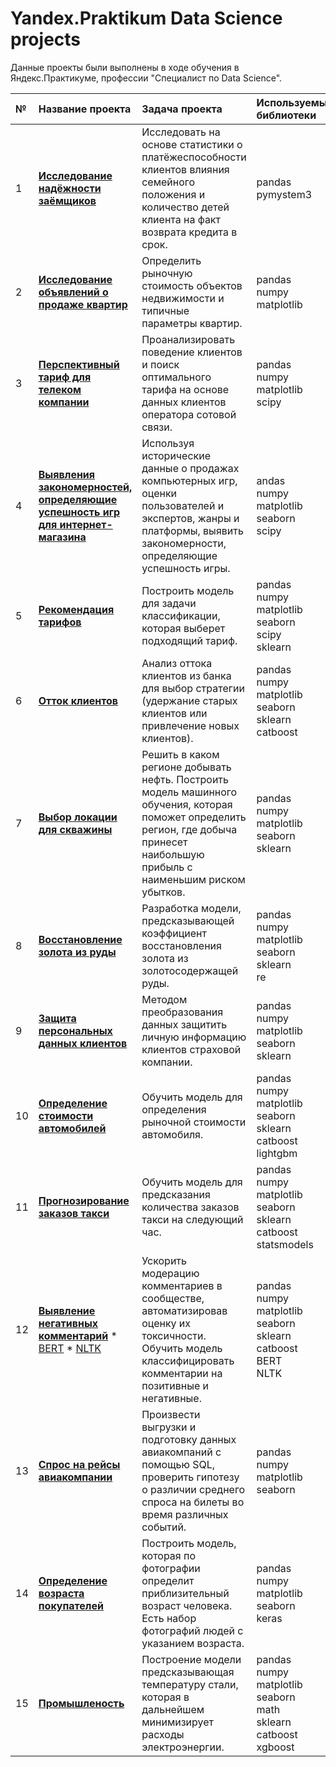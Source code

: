 # Yandex.Praktikum Data Science projects

Данные проекты были выполнены в ходе обучения в Яндекс.Практикуме, профессии "Специалист по Data Science".

| № | **Название проекта** | **Задача проекта** | **Используемые библиотеки** |
|:--|:---------------------|:-------------|:----------------------------|
| 1 | [**Исследование надёжности заёмщиков**](https://github.com/AlRovshan/Yandex.Praktikum_DS_projects/tree/main/01.%20Reliability%20of%20debter) | Исследовать на основе статистики о платёжеспособности клиентов влияния семейного положения и количество детей клиента на факт возврата кредита в срок. | pandas<br> pymystem3 |
| 2 | [**Исследование объявлений о продаже квартир**](https://github.com/AlRovshan/Yandex.Praktikum_DS_projects/tree/main/02.%20Apartments%20for%20sale) | Определить рыночную стоимость объектов недвижимости и типичные параметры квартир. | pandas<br> numpy<br> matplotlib |
| 3 | [**Перспективный тариф для телеком компании**](https://github.com/AlRovshan/Yandex.Praktikum_DS_projects/tree/main/03.%20Telecommunication%20tariffs) | Проанализировать поведение клиентов и поиск оптимального тарифа на основе данных клиентов оператора сотовой связи. | pandas<br> numpy<br> matplotlib<br> scipy |
| 4 | [**Выявления закономерностей, определяющие успешность игр для интернет-магазина**](https://github.com/AlRovshan/Yandex.Praktikum_DS_projects/tree/main/04.%20Game%20success) | Используя исторические данные о продажах компьютерных игр, оценки пользователей и экспертов, жанры и платформы, выявить закономерности, определяющие успешность игры. | andas<br> numpy<br> matplotlib<br> seaborn<br> scipy |
| 5 | [**Рекомендация тарифов**](https://github.com/AlRovshan/Yandex.Praktikum_DS_projects/tree/main/05.%20Tariff%20recommendation) | Построить модель для задачи классификации, которая выберет подходящий тариф. | pandas<br> numpy<br> matplotlib<br> seaborn<br> scipy<br> sklearn |
| 6 | [**Отток клиентов**](https://github.com/AlRovshan/Yandex.Praktikum_DS_projects/tree/main/06.%20Customer%20churn) | Анализ оттока клиентов из банка для выбор стратегии (удержание старых клиентов или привлечение новых клиентов). | pandas<br> numpy<br> matplotlib<br> seaborn<br> sklearn<br> catboost |
| 7 | [**Выбор локации для скважины**](https://github.com/AlRovshan/Yandex.Praktikum_DS_projects/tree/main/07.%20Oil%20production) | Решить в каком регионе добывать нефть. Построить модель машинного обучения, которая поможет определить регион, где добыча принесет наибольшую прибыль с наименьшим риском убытков. | pandas<br> numpy<br> matplotlib<br> seaborn<br> sklearn |
| 8 | [**Восстановление золота из руды**](https://github.com/AlRovshan/Yandex.Praktikum_DS_projects/tree/main/08.%20Gold%20recovery) | Разработка модели, предсказывающей коэффициент восстановления золота из золотосодержащей руды. | pandas<br> numpy<br> matplotlib<br> seaborn<br> sklearn<br> re |
| 9 | [**Защита персональных данных клиентов**](https://github.com/AlRovshan/Yandex.Praktikum_DS_projects/tree/main/09.%20Data%20protection) | Методом преобразования данных защитить личную информацию клиентов страховой компании. | pandas<br> numpy<br> matplotlib<br> seaborn<br> sklearn |
| 10 | [**Определение стоимости автомобилей**](https://github.com/AlRovshan/Yandex.Praktikum_DS_projects/tree/main/10.%20%D0%A1ar%20prices) | Обучить модель для определения рыночной стоимости автомобиля. | pandas<br> numpy<br> matplotlib<br> seaborn<br> sklearn<br> catboost<br> lightgbm<br> |
| 11 | [**Прогнозирование заказов такси**](https://github.com/AlRovshan/Yandex.Praktikum_DS_projects/tree/main/11.%20Taxi%20order%20prediction) | Обучить модель для предсказания количества заказов такси на следующий час. | pandas<br> numpy<br> matplotlib<br> seaborn<br> sklearn<br> catboost<br> statsmodels<br> |
| 12 | [**Выявление негативных комментарий**](https://github.com/AlRovshan/Yandex.Praktikum_DS_projects/tree/main/12.%20Toxic%20comments) * [BERT](https://github.com/AlRovshan/Yandex.Praktikum_DS_projects/blob/main/12.%20Toxic%20comments/toxic_comments_BERT.ipynb) * [NLTK](https://github.com/AlRovshan/Yandex.Praktikum_DS_projects/blob/main/12.%20Toxic%20comments/toxic_comments_NLTK.ipynb) | Ускорить модерацию комментариев в сообществе, автоматизировав оценку их токсичности. Обучить модель классифицировать комментарии на позитивные и негативные. | pandas<br> numpy<br> matplotlib<br> seaborn<br> sklearn<br> catboost<br> BERT<br> NLTK<br> |
| 13 | [**Спрос на рейсы авиакомпании**](https://github.com/AlRovshan/Yandex.Praktikum_DS_projects/tree/main/13.%20Flight%20demand) | Произвести выгрузки и подготовку данных авиакомпаний с помощью SQL, проверить гипотезу о различии среднего спроса на билеты во время различных событий. | pandas<br> numpy<br> matplotlib<br> seaborn |
| 14 | [**Определение возраста покупателей**](https://github.com/AlRovshan/Yandex.Praktikum_DS_projects/tree/main/14.%20Customer%20age) | Построить модель, которая по фотографии определит приблизительный возраст человека. Есть набор фотографий людей с указанием возраста. | pandas<br> numpy<br> matplotlib<br> seaborn<br> keras |
| 15 | [**Промышленость**](https://github.com/AlRovshan/Yandex.Praktikum_DS_projects/tree/main/15.%20Industry) | Построение модели предсказывающая температуру стали, которая в дальнейшем минимизирует расходы электроэнергии. | pandas<br> numpy<br> matplotlib<br> seaborn<br> math<br> sklearn<br> catboost<br> xgboost |